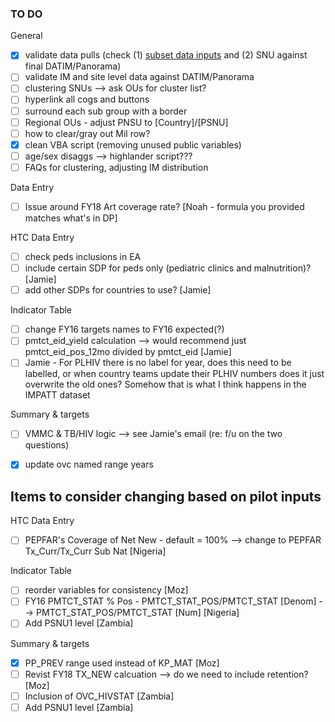 
### TO DO

General
- [x] validate data pulls (check (1) [subset data inputs](https://github.com/achafetz/ICPI/blob/master/DataPack/Documents/DP_Indicators.md) and (2)
SNU against final DATIM/Panorama)
- [ ] validate IM and site level data against DATIM/Panorama
- [ ] clustering SNUs --> ask OUs for cluster list?
- [ ] hyperlink all cogs and buttons
- [ ] surround each sub group with a border
- [ ] Regional OUs - adjust PNSU to [Country]/[PSNU]
- [ ] how to clear/gray out Mil row?
- [x] clean VBA script (removing unused public variables)
- [ ] age/sex disaggs --> highlander script???
- [ ] FAQs for clustering, adjusting IM distribution

Data Entry
- [ ] Issue around FY18 Art coverage rate? [Noah - formula you provided matches what's in DP]

HTC Data Entry
- [ ] check peds inclusions in EA
- [ ] include certain SDP for peds only (pediatric clinics and malnutrition)? [Jamie]
- [ ] add other SDPs for countries to use? [Jamie]

Indicator Table
- [ ] change FY16 targets names to FY16 expected(?)
- [ ]  pmtct_eid_yield calculation --> would recommend just pmtct_eid_pos_12mo divided by pmtct_eid [Jamie]
- [ ] Jamie - For PLHIV there is no label for year, does this need to be labelled, or when country teams update their PLHIV numbers does it just overwrite the old ones? Somehow that is what I think happens in the IMPATT dataset

Summary & targets
- [ ] VMMC & TB/HIV logic --> see Jamie's email (re: f/u on the two questions)
- [x] update ovc named range years


## Items to consider changing based on pilot inputs
HTC Data Entry
- [ ] PEPFAR's Coverage of Net New - default = 100% --> change to PEPFAR Tx_Curr/Tx_Curr Sub Nat [Nigeria]

Indicator Table
- [ ] reorder variables for consistency [Moz]
- [ ] FY16 PMTCT_STAT % Pos - PMTCT_STAT_POS/PMTCT_STAT [Denom] --> PMTCT_STAT_POS/PMTCT_STAT [Num] [Nigeria]
- [ ] Add PSNU1 level [Zambia]

Summary & targets
- [x] PP_PREV range used instead of KP_MAT [Moz]
- [ ] Revist FY18 TX_NEW calcuation --> do we need to include retention? [Moz]
- [ ] Inclusion of OVC_HIVSTAT [Zambia]
- [ ] Add PSNU1 level [Zambia]
